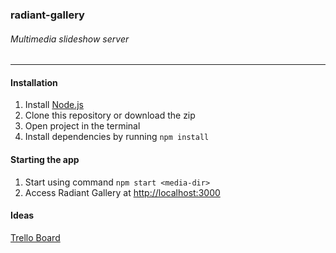 ### radiant-gallery
###### Multimedia slideshow server
---

#### Installation
1. Install [Node.js](http://nodejs.org)
2. Clone this repository or download the zip
3. Open project in the terminal
2. Install dependencies by running `npm install`

#### Starting the app
1. Start using command `npm start <media-dir>`
2. Access Radiant Gallery at [http://localhost:3000](http://localhost:3000)

#### Ideas
[Trello Board](https://trello.com/b/oAzjWoGK/radiant-gallery)
